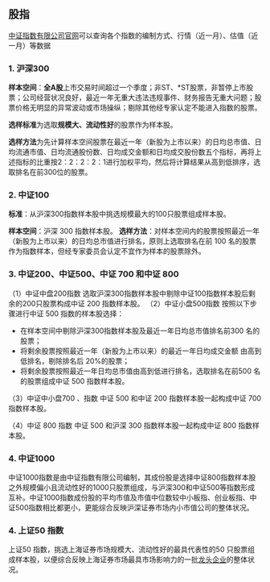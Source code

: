 ## 股指

[中证指数有限公司官网](http://www.csindex.com.cn/zh-CN/indices/index)可以查询各个指数的编制方式、行情（近一月）、估值（近一月）等数据

### 1. 沪深300

**样本空间**：**全A股**上市交易时间超过一个季度；非ST、*ST股票，非暂停上市股票；公司经营状况良好，最近一年无重大违法违规事件、财务报告无重大问题；股票价格无明显的异常波动或市场操纵；剔除其他经专家认定不能进入指数的股票。

**选样标准**为选取**规模大、流动性好**的股票作为样本股。

**选样方法**为先计算样本空间股票在最近一年（新股为上市以来）的日均总市值、日均流通市值、日均流通股份数、日均成交金额和日均成交股份数五个指标，再将上述指标的比重按2：2：2：2：1进行加权平均，然后将计算结果从高到低排序，选取排名在前300位的股票。

### 2. 中证100

**标准**：从沪深300指数样本股中挑选规模最大的100只股票组成样本股。

**样本空间**：沪深 300 指数样本股。 
**选样方法**：对样本空间内的股票按照最近一年（新股为上市以来）的日均总市值进行排名，原则上选取排名在前 100 名的股票作为指数样本，但经专家委员会认定不宜作为样本的股票除外。 

### 3. 中证200、中证500、中证 700 和中证 800 

（1）中证中盘200指数 
选取沪深300指数样本股中剔除中证100指数样本股后剩余的200只股票构成中证 200 指数样本股。 
（2）中证小盘500指数 
按照以下步骤进行中证 500 指数的样本股选择： 

- 在样本空间中剔除沪深300指数样本股及最近一年日均总市值排名前300
  名的股票； 
- 将剩余股票按照最近一年（新股为上市以来）的最近一年日均成交金额
  由高到低排名，剔除排名后 20%的股票； 
- 将剩余股票按照最近一年日均总市值由高到低进行排名，选取排名在前500 名的股票组成中证 500 指数样本股。 

（3）中证中小盘700 、指数 
中证 500 和中证 200 指数样本股一起构成中证 700 指数样本股。 

（4）中证 800 指数 
中证 500 和沪深 300 指数样本股一起构成中证 800 指数样本股。 

### 4. 中证1000

中证1000指数是由中证指数有限公司编制，其成份股是选择中证800指数样本股之外规模偏小且流动性好的1000只股票组成，与沪深300和中证500等指数形成互补。中证1000指数成份股的平均市值及市值中位数较中小板指、创业板指、中证500指数相比都更小，更能综合反映沪深证券市场内小市值公司的整体状况。

### 4. 上证50 指数

上证50 指数，挑选上海证券市场规模大、流动性好的最具代表性的50 只股票组成样本股，以便综合反映上海证券市场最具市场影响力的一批[龙头企业](https://baike.baidu.com/item/龙头企业/2268324)的整体状况。



